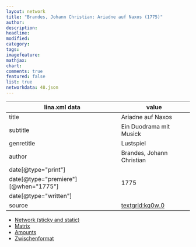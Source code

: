 ```yaml
---
layout: network
title: "Brandes, Johann Christian: Ariadne auf Naxos (1775)"
author:
description:
headline:
modified:
category:
tags:
imagefeature: 
mathjax: 
chart: 
comments: true
featured: false
list: true
networkdata: 48.json
---
```

lina.xml data  | value
------------- | -------------
title|Ariadne auf Naxos
subtitle|Ein Duodrama mit Musick
genretitle|Lustspiel
author|Brandes, Johann Christian
date[@type="print"]|
date[@type="premiere"][@when="1775"]|1775
date[@type="written"]|
source|[textgrid:kq0w.0](https://textgridlab.org/1.0/tgcrud-public/rest/textgrid:kq0w.0/data)



* [Network (sticky and static)](/network48)
* [Matrix](/matrix48)
* [Amounts](/amounts48)
* [Zwischenformat](/lina48 )
